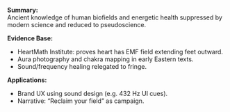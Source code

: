 **Summary:**  
Ancient knowledge of human biofields and energetic health suppressed by modern science and reduced to pseudoscience.

**Evidence Base:**

- HeartMath Institute: proves heart has EMF field extending feet outward.
- Aura photography and chakra mapping in early Eastern texts.
- Sound/frequency healing relegated to fringe.

**Applications:**

- Brand UX using sound design (e.g. 432 Hz UI cues).
- Narrative: “Reclaim your field” as campaign.